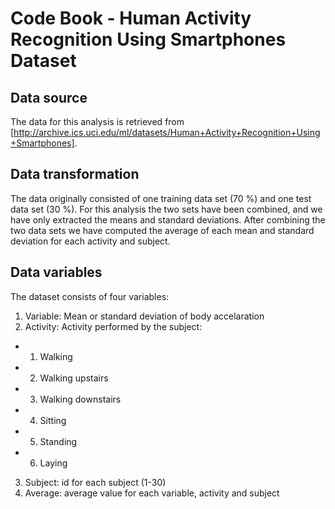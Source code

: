 
# Code Book - Human Activity Recognition Using Smartphones Dataset

## Data source
The data for this analysis is retrieved from [http://archive.ics.uci.edu/ml/datasets/Human+Activity+Recognition+Using+Smartphones]. 

## Data transformation
The data originally consisted of one training data set (70 %) and one test data set (30 %). For this analysis the two sets have been combined, and we have only extracted the means and standard deviations. After combining the two data sets we have computed the average of each mean and standard deviation for each activity and subject. 


## Data variables
The dataset consists of four variables:

1. Variable: Mean or standard deviation of body accelaration
2. Activity: Activity performed by the subject:
  + 1. Walking
  + 2. Walking upstairs
  + 3. Walking downstairs
  + 4. Sitting
  + 5. Standing
  + 6. Laying
3. Subject: id for each subject (1-30)
4. Average: average value for each variable, activity and subject

  

